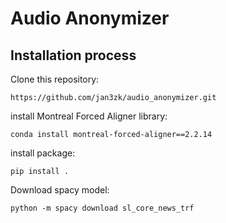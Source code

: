 # Audio Anonymizer

## Installation process

Clone this repository:

`https://github.com/jan3zk/audio_anonymizer.git`

install Montreal Forced Aligner library:

```
conda install montreal-forced-aligner==2.2.14
```

install package:

```
pip install .
```

Download spacy model:

```
python -m spacy download sl_core_news_trf
```
